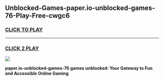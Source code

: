 
## Unblocked-Games-paper.io-unblocked-games-76-Play-Free-cwgc6
<h3>
<a href="https://premium76.site?title=paper.io-unblocked-games-76&ref=21A">CLICK TO PLAY</a></h3>
<hr>

<h3>
<a href="https://premium76.site?title=paper.io-unblocked-games-76&ref=21A">CLICK 2 PLAY</a>
  
</h3>

<a href="https://premium76.site?title=paper.io-unblocked-games-76&ref=21A"><img src="https://clearcache.store/games.png"></a>


**paper.io-unblocked-games-76 games unblocked: Your Gateway to Fun and Accessible Online Gaming**
